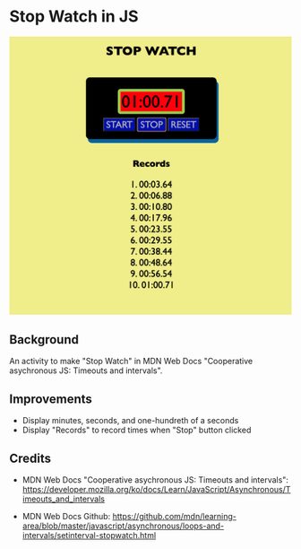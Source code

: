 # Stop Watch in JS

![stopWatch](img/stopWatch_screenshot.png)

## Background

An activity to make "Stop Watch" in MDN Web Docs "Cooperative asychronous JS: Timeouts and intervals".

## Improvements

- Display minutes, seconds, and one-hundreth of a seconds
- Display "Records" to record times when "Stop" button clicked

## Credits

- MDN Web Docs "Cooperative asychronous JS: Timeouts and intervals": https://developer.mozilla.org/ko/docs/Learn/JavaScript/Asynchronous/Timeouts_and_intervals

- MDN Web Docs Github: https://github.com/mdn/learning-area/blob/master/javascript/asynchronous/loops-and-intervals/setinterval-stopwatch.html